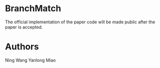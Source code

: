# BranchMatch
The official implementation of the paper code will be made public after the paper is accepted.

# Authors
Ning Wang
Yanlong Miao

